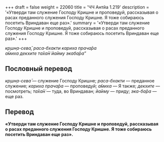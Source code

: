 +++
draft = false
weight = 22060
title = 'ЧЧ Антйа 1.219'
description = '«Утверди там служение Господу Кришне и проповедуй, рассказывая о расах преданного служения Господу Кришне. Я тоже собираюсь посетить Вриндаван еще раз».'
summary = '«Утверди там служение Господу Кришне и проповедуй, рассказывая о расах преданного служения Господу Кришне. Я тоже собираюсь посетить Вриндаван еще раз».'
+++

_кр̣шн̣а-сева̄, раса-бхакти кариха прача̄ра  
а̄миха декхите та̄ха̄н̇ йа̄иму экаба̄ра”_

## Пословный перевод

_кр̣шн̣а_\-_сева̄_ — служение Господу Кришне; _раса_\-_бхакти_ — преданное служение; _кариха_ _прача̄ра_ — проповедуй; _а̄миха_ — Я также; _декхите_ — посмотреть; _та̄ха̄н̇_ — туда, во Вриндаван; _йа̄иму_ — приду; _эка_\-_ба̄ра_ — еще раз.

## Перевод

**«Утверди там служение Господу Кришне и проповедуй, рассказывая о расах преданного служения Господу Кришне. Я тоже собираюсь посетить Вриндаван еще раз».**
